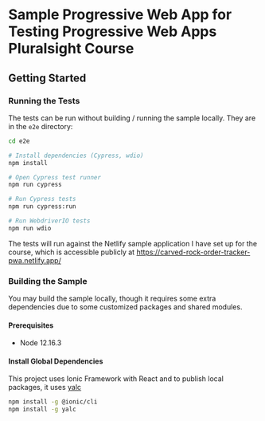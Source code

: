# Sample Progressive Web App for Testing Progressive Web Apps Pluralsight Course

## Getting Started

### Running the Tests

The tests can be run without building / running the sample locally. They are in the `e2e` directory:

```bash
cd e2e

# Install dependencies (Cypress, wdio)
npm install

# Open Cypress test runner
npm run cypress

# Run Cypress tests
npm run cypress:run

# Run WebdriverIO tests
npm run wdio
```

The tests will run against the Netlify sample application I have set up for the course, which is accessible publicly at https://carved-rock-order-tracker-pwa.netlify.app/

### Building the Sample

You may build the sample locally, though it requires some extra dependencies due to some customized packages and shared modules.

#### Prerequisites

- Node 12.16.3

#### Install Global Dependencies

This project uses Ionic Framework with React and to publish local packages, it uses [yalc](https://npmjs.com/package/yalc)

```bash
npm install -g @ionic/cli
npm install -g yalc
```

